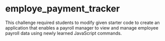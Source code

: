 # employe_payment_tracker
This challenge required students to modify given starter code to create an application that enables a payroll manager to view and manage employee payroll data using newly learned JavaScript commands.
